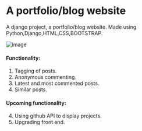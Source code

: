 # A portfolio/blog website

A django project, a portfolio/blog website. Made using Python,Django,HTML,CSS,BOOTSTRAP.

![image](https://user-images.githubusercontent.com/65326183/112491660-86c3d280-8da6-11eb-9eaa-91f4db360807.png)

#### Functionality:

1. Tagging of posts.
2. Anonymous commenting.
3. Latest and most commented posts.
5. Similar posts.

#### Upcoming functionality:

4. Using github API to display projects.
5. Upgrading front end.
